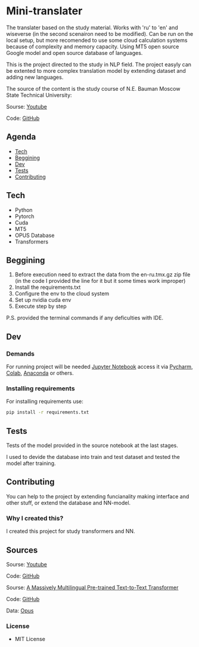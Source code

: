 # Mini-translater
The translater based on the study material. Works with 'ru' to 'en' and wiseverse (in the second scenairon need to be modified). Can be run on the local setup, 
but more recomended to use some cloud calculation systems because of complexity and memory capacity. Using MT5 open source Google model and open source database of languages. 

This is the project directed to the study in NLP field. 
The project easyly can be extented to more complex translation model by extending dataset and adding new languages.

The source of the content is the study course of N.E. Bauman Moscow State Technical University:

Sourse: [Youtube](https://www.youtube.com/playlist?list=PLgtntV-BLRqgJRhcZHz8GtFC3j_F27IDg)

Code: [GitHub](https://github.com/averkij/mstu-nlp-course)

## Agenda
- [Tech](#tech)
- [Beggining](#beggining)
- [Dev](#dev)
- [Tests](#tests)
- [Contributing](#contributing)

## Tech
- Python
- Pytorch
- Cuda
- MT5
- OPUS Database
- Transformers

## Beggining
1. Before execution need to extract the data from the en-ru.tmx.gz zip file (in the code I provided the line for it but it some times work improper)
2. Install the requirements.txt
3. Configure the env to the cloud system
4. Set up nvidia cuda env
5. Execute step by step

P.S. provided the terminal commands if any deficulties with IDE.

## Dev

### Demands
For running project will be needed [Jupyter Notebook](https://jupyter.org/) access it via [Pycharm](https://www.jetbrains.com/pycharm/), [Colab](https://colab.google/), [Anaconda](https://www.anaconda.com/) or others.

### Installing requirements
For installing requirements use:
```sh
pip install -r requirements.txt
```


## Tests
Tests of the model provided in the source notebook at the last stages. 

I used to devide the database into train and test dataset and tested the model after training.



## Contributing
You can help to the project by extending funcianality making interface and other stuff, or extend the database and NN-model.

### Why I created this?
I created this project for study transformers and NN.

## Sources
Sourse: [Youtube](https://www.youtube.com/playlist?list=PLgtntV-BLRqgJRhcZHz8GtFC3j_F27IDg)

Code: [GitHub](https://github.com/averkij/mstu-nlp-course)

Sourse: [A Massively Multilingual Pre-trained Text-to-Text Transformer](https://www.google.com/url?q=https%3A%2F%2Faclanthology.org%2F2021.naacl-main.41%2F)

Code: [GitHub](https://github.com/google-research/multilingual-t5)

Data: [Opus](https://www.google.com/url?q=https%3A%2F%2Fopus.nlpl.eu%2F)

### License
- MIT License

